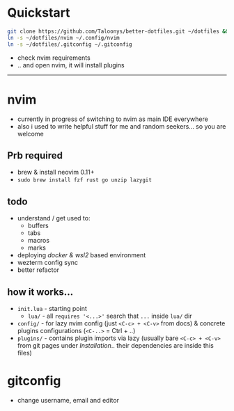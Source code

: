 # Quickstart
```sh
git clone https://github.com/Taloonys/better-dotfiles.git ~/dotfiles && cd ~/dotfiles
ln -s ~/dotfiles/nvim ~/.config/nvim
ln -s ~/dotfiles/.gitconfig ~/.gitconfig
```
* check nvim requirements
* .. and open nvim, it will install plugins

---

# nvim
* currently in progress of switching to nvim as main IDE everywhere
* also i used to write helpful stuff for me and random seekers... so you are welcome

## Prb required
* brew & install neovim 0.11+
* `sudo brew install fzf rust go unzip lazygit`

## todo
* understand / get used to:
    * buffers
    * tabs
    * macros
    * marks
* deploying *docker & wsl2* based environment
* wezterm config sync
* better refactor

## how it works...
* `init.lua` - starting point
  * `lua/` - all `requires '<...>'` search that `...` inside `lua/` dir
* `config/` - for lazy nvim config (just `<C-c> + <C-v>` from docs) & concrete plugins configurations (`<C-..>` = Ctrl + ..)
* `plugins/` - contains plugin imports via lazy (usually bare `<C-c> + <C-v>` from git pages under *Installation*.. their dependencies are inside this files)

# gitconfig
* change username, email and editor
